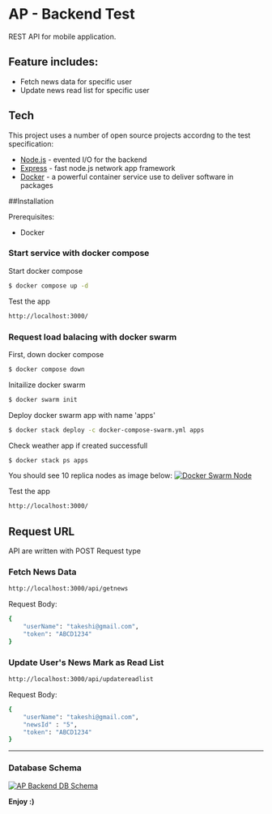 # AP - Backend Test

REST API for mobile application.

## Feature includes:

  - Fetch news data for specific user
  - Update news read list for specific user

## Tech

This project uses a number of open source projects accordng to the test specification:

* [Node.js] - evented I/O for the backend
* [Express] - fast node.js network app framework
* [Docker] - a powerful container service use to deliver software in packages

##Installation

Prerequisites:
  - Docker

### Start service with docker compose

Start docker compose

```sh
$ docker compose up -d
```

Test the app
```sh
http://localhost:3000/
```

### Request load balacing with docker swarm

First, down docker compose

```sh
$ docker compose down
```

Initailize docker swarm
```sh
$ docker swarm init
```

Deploy docker swarm app with name 'apps'

```sh
$ docker stack deploy -c docker-compose-swarm.yml apps
```

Check weather app if created successfull
```sh
$ docker stack ps apps
```
You should see 10 replica nodes as image below:
[![Docker Swarm Node](http://www.kanatat.com/images/docker-swarm-node.png "Docker Swarm Node")](http://www.kanatat.com/images/docker-swarm-node.png "Docker Swarm Node")

Test the app
```sh
http://localhost:3000/
```


## Request URL
API are written with POST Request type

### Fetch News Data
```sh
http://localhost:3000/api/getnews
```
Request Body:
```sh
{
    "userName": "takeshi@gmail.com",
    "token": "ABCD1234"
}
```

### Update User's News Mark as Read List
```sh
http://localhost:3000/api/updatereadlist
```
Request Body:
```sh
{
    "userName": "takeshi@gmail.com",
    "newsId" : "5",
    "token": "ABCD1234"
}
```
---

### Database Schema

[![AP Backend DB Schema](http://www.kanatat.com/images/ap-backend-db-schema.png "AP Backend DB Schema")](http://www.kanatat.com/images/ap-backend-db-schema.png "AP Backend DB Schema")

**Enjoy :)**

[//]: # (These are reference links used in the body of this note and get stripped out when the markdown processor does its job. There is no need to format nicely because it shouldn't be seen. Thanks SO - http://stackoverflow.com/questions/4823468/store-comments-in-markdown-syntax)
   [Node.js]: <http://nodejs.org>
   [Express]: <http://expressjs.com>
   [Docker]: <https://www.docker.com/>
